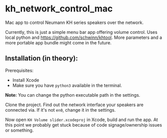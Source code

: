 # kh_network_control_mac

Mac app to control Neumann KH series speakers over the network.

Currently, this is just a simple menu bar app offering volume control. Uses local python and https://github.com/schwinn/khtool. More parameters and a more portable app bundle might come in the future.

## Installation (in theory):

Prerequisites:

* Install Xcode
* Make sure you have `python3` available in the terminal.

**Note:** You can change the python executable path in the settings.

Clone the project. Find out the network interface your speakers are connected via. If it's not `en0`, change it in the settings.

Now open `KH Volume slider.xcodeproj` in Xcode, build and run the app. At this point we probably get stuck because of code signage/ownership issues or something.
